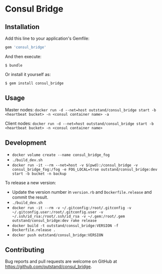 # Consul Bridge

## Installation

Add this line to your application's Gemfile:

```ruby
gem 'consul_bridge'
```

And then execute:

    $ bundle

Or install it yourself as:

    $ gem install consul_bridge

## Usage

Master nodes:
`docker run -d --net=host outstand/consul_bridge start -b <heartbeat bucket> -n <consul container name> -a`

Client nodes:
`docker run -d --net=host outstand/consul_bridge start -b <heartbeat bucket> -n <consul container name>`

## Development

- `docker volume create --name consul_bridge_fog`
- `./build_dev.sh`
- `docker run -it --rm --net=host -v $(pwd):/consul_bridge -v consul_bridge_fog:/fog -e FOG_LOCAL=true outstand/consul_bridge:dev start -b bucket -n backup`

To release a new version:
- Update the version number in `version.rb` and `Dockerfile.release` and commit the result.
- `./build_dev.sh`
- `docker run -it --rm -v ~/.gitconfig:/root/.gitconfig -v ~/.gitconfig.user:/root/.gitconfig.user -v ~/.ssh/id_rsa:/root/.ssh/id_rsa -v ~/.gem:/root/.gem outstand/consul_bridge:dev rake release`
- `docker build -t outstand/consul_bridge:VERSION -f Dockerfile.release .`
- `docker push outstand/consul_bridge:VERSION`

## Contributing

Bug reports and pull requests are welcome on GitHub at https://github.com/outstand/consul_bridge.

